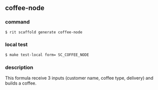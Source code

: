 ## coffee-node

### command
```bash
$ rit scaffold generate coffee-node
```

### local test
```bash
$ make test-local form= SC_COFFEE_NODE
```

### description
This formula receive 3 inputs (customer name, coffee type, delivery) and builds a coffee.